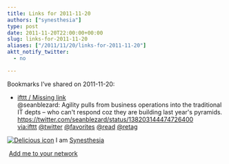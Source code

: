 ```yaml
---
title: Links for 2011-11-20
authors: ["synesthesia"]
type: post
date: 2011-11-20T22:00:00+00:00
slug: links-for-2011-11-20 
aliases: ["/2011/11/20/links-for-2011-11-20"]
aktt_notify_twitter:
  - no

---
```

Bookmarks I&#8217;ve shared on 2011-11-20:

  * [ifttt / Missing link][1]  
    @seanblezard: Agility pulls from business operations into the traditional IT depts &#8211; who can't respond coz they are building last year's pyramids. https://twitter.com/seanblezard/status/138203144474726400  
    [via:ifttt][2]  [@twitter][3]  [@favorites][4]  [@read][5]  [@retag][6] 

<p class="deliciouslink">
  <a href="https://del.icio.us/synesthesia" title="See all my bookmarks on del.icio.us"><img src="https://www.synesthesia.co.uk/images/deliciousicon.jpg" alt="Delicious icon" /></a>&nbsp;I am <a href="https://del.icio.us/synesthesia" title="See all my bookmarks on del.icio.us">Synesthesia</a>
</p>

<p class="deliciouslink">
  <a href="https://del.icio.us/network?add=synesthesia" title="Add me to your del.icio.us network"><img src="https://www.synesthesia.co.uk/images/add.gif" alt="" /></a>&nbsp;<a href="https://del.icio.us/network?add=synesthesia" title="Add me to your del.icio.us network">Add me to your network</a>
</p>

 [1]: https://ifttt.com/missing_link?1321785896
 [2]: https://www.delicious.com/synesthesia/via%3Aifttt
 [3]: https://www.delicious.com/synesthesia/+%40twitter
 [4]: https://www.delicious.com/synesthesia/+%40favorites
 [5]: https://www.delicious.com/synesthesia/+%40read
 [6]: https://www.delicious.com/synesthesia/+%40retag